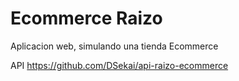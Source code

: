 # Ecommerce Raizo 

Aplicacion web, simulando una tienda Ecommerce

API https://github.com/DSekai/api-raizo-ecommerce
